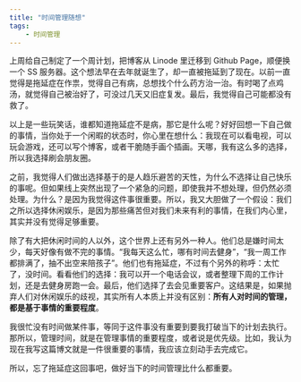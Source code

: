 ```yaml
---
title: "时间管理随想"
tags:
    - 时间管理
---
```


上周给自己制定了一个周计划，把博客从 Linode 里迁移到 Github Page，顺便换一个 SS 服务器。这个想法早在去年就诞生了，却一直被拖延到了现在。以前一直觉得是拖延症在作祟，觉得自己有病，总想找个什么药方治一治。有时喝了点鸡汤，就觉得自己被治好了，可没过几天又旧症复发。最后，我觉得自己可能都没有救了。

以上是一些玩笑话，谁都知道拖延症不是病，那它是什么呢？好好回想一下自己做的事情，当你处于一个闲暇的状态时，你心里在想什么：我现在可以看电视，可以玩会游戏，还可以写个博客，或者干脆随手画个插画。天哪，我有这么多的选择，所以我选择刷会朋友圈。

之前，我觉得人们做出选择基于的是人趋乐避苦的天性，为什么不选择让自己快乐的事呢。但如果线上突然出现了一个紧急的问题，即使我并不想处理，但仍然必须处理。为什么？是因为我觉得这件事很重要。所以，我又大胆做了一个假设：我们之所以选择休闲娱乐，是因为那些痛苦但对我们未来有利的事情，在我们内心里，其实并没有觉得足够重要。

除了有大把休闲时间的人以外，这个世界上还有另外一种人。他们总是嫌时间太少，每天好像有做不完的事情。“我每天这么忙，哪有时间去健身”，“我一周工作都排满了，抽不出空来陪孩子”。他们也有拖延症，不过有个另外的称呼：太忙了，没时间。看看他们的选择：我可以开一个电话会议，或者整理下周的工作计划，还是去健身房跑一会。最后，他们选择了去会见重要客户。这结果是，如果抛弃人们对休闲娱乐的歧视，其实所有人本质上并没有区别：**所有人对时间的管理，都是基于事情的重要程度**。

我很忙没有时间做某件事，等同于这件事没有重要到要我打破当下的计划去执行。那所以，管理时间，就是在管理事情的重要程度，或者说是优先级。比如，我认为现在我写这篇博文就是一件很重要的事情，我应该立刻动手去完成它。

所以，忘了拖延症这回事吧，做好当下的时间管理比什么都重要。

